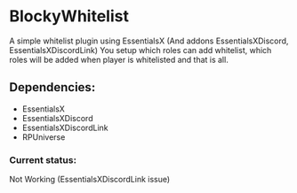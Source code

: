 # BlockyWhitelist
A simple whitelist plugin using EssentialsX (And addons EssentialsXDiscord, EssentialsXDiscordLink)
You setup which roles can add whitelist, which roles will be added when player is whitelisted and that is all.

## Dependencies:
- EssentialsX
- EssentialsXDiscord
- EssentialsXDiscordLink
- RPUniverse

### Current status:
<red>Not Working (EssentialsXDiscordLink issue)</red>
